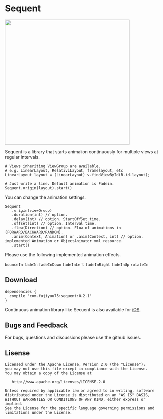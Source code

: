 # Sequent

<img src=https://github.com/fujiyuu75/sequent/blob/res/demo.gif width=400px>

Sequent is a library that starts animation continuously for multiple views at regular intervals.

```
# Views inheriting ViewGroup are available.
# e.g. LinearLayout, RelativiLayout, framelayout, etc
LinearLayout layout = (LinearLayout) v.findViewById(R.id.layout);

# Just write a line. Default animation is Fadein.
Sequent.origin(layout).start()
```

You can change the animation settings.

```
Sequent
   .origin(viewGroup)
   .duration(int) // option.
   .delay(int) // option. StartOffSet time.
   .offset(int) // option. Interval time.
   .flow(Direction) // option. Flow of animations in (FORWARD/BACKWARD/RANDOM). 
   .anim(Context, Animation) or .anim(Context, int) // option. implemented Animation or ObjectAnimator xml resource.
   .start()
```

Please use the following implemented animation effects.

```bounceIn``` ```fadeIn``` ```fadeInDown``` ```fadeInLeft``` ```fadeInRight``` ```fadeInUp``` ```rotateIn```

## Download

```
dependencies {
  compile 'com.fujiyuu75:sequent:0.2.1'
}
```

Continuous animation library like Sequent is also available for [iOS](https://github.com/fujiyuu75/Sequents).

## Bugs and Feedback

For bugs, questions and discussions please use the github issues.

## Lisense

```
Licensed under the Apache License, Version 2.0 (the "License");
you may not use this file except in compliance with the License.
You may obtain a copy of the License at

   http://www.apache.org/licenses/LICENSE-2.0

Unless required by applicable law or agreed to in writing, software
distributed under the License is distributed on an "AS IS" BASIS,
WITHOUT WARRANTIES OR CONDITIONS OF ANY KIND, either express or implied.
See the License for the specific language governing permissions and
limitations under the License.
```
